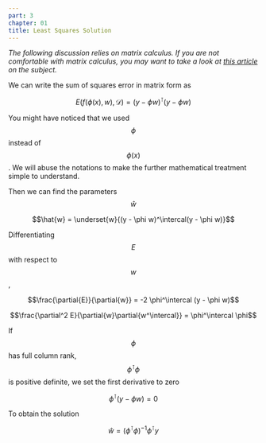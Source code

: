 ```yaml
---
part: 3
chapter: 01
title: Least Squares Solution
---
```

*The following discussion relies on matrix calculus. If you are not comfortable 
with matrix calculus, you may want to take a look at 
[this article](https://atmos.washington.edu/~dennis/MatrixCalculus.pdf) on the 
subject.*

We can write the sum of squares error in matrix form as

$$E(f(\phi(x), w), \mathcal{D}) = (y - \phi w)^\intercal(y - \phi w)$$

You might have noticed that we used $$\phi$$ instead of $$\phi(x)$$. We will 
abuse the notations to make the further mathematical treatment simple to 
understand.

Then we can find the parameters $$\hat{w}$$

$$\hat{w} = \underset{w}{(y - \phi w)^\intercal(y - \phi w)}$$

Differentiating $$E$$ with respect to $$w$$,

$$\frac{\partial{E}}{\partial{w}} = -2 \phi^\intercal (y - \phi w)$$

$$\frac{\partial^2 E}{\partial{w}\partial{w^\intercal}} = \phi^\intercal \phi$$

If $$\phi$$ has full column rank, $$\phi^\intercal \phi$$ is positive definite, we set 
the first derivative to zero

$$ \phi^\intercal (y - \phi w) = 0 $$

To obtain the solution

$$ \hat{w} = (\phi^\intercal \phi)^{-1} \phi^\intercal y $$
